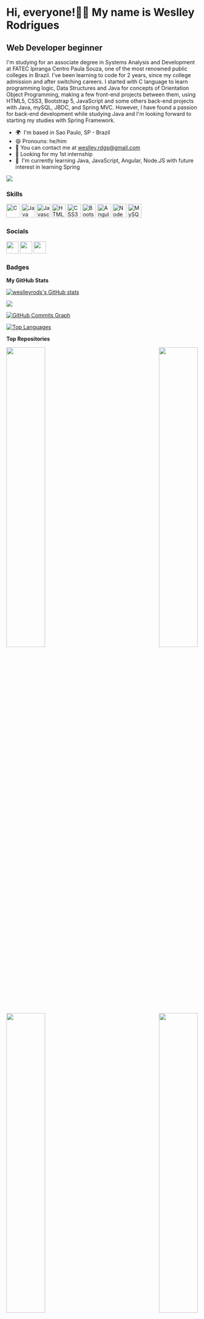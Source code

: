Hi, everyone!👋🏻 My name is Weslley Rodrigues
==================================

Web Developer beginner
----------------------

I'm studying for an associate degree in Systems Analysis and Development at FATEC Ipiranga Centro Paula Souza, one of the most renowned public colleges in Brazil. I've been learning to code for 2 years, since my college admission and after switching careers. I started with C language to learn programming logic, Data Structures and Java for concepts of Orientation Object Programming, making a few front-end projects between them, using HTML5, CSS3, Bootstrap 5, JavaScript and some others back-end projects with Java, mySQL, JBDC, and Spring MVC. However, I have found a passion for back-end development while studying Java and I'm looking forward to starting my studies with Spring Framework.

*   🌍  I'm based in Sao Paulo, SP - Brazil
*   😄  Pronouns: he/him
*   📧  You can contact me at [weslley.rdgs@gmail.com](mailto:weslley.rdgs@gmail.com)
*   🔭  Looking for my 1st internship
*   🌱  I'm currently learning Java, JavaScript, Angular, Node.JS with future interest in learning Spring

<a href="https://www.github.com/weslleyrods" target="_blank" rel="noreferrer"><img
src="https://img.shields.io/github/followers/weslleyrods?logo=github&style=for-the-badge&color=a855f7&labelColor=0f172a" /></a>
### Skills

<p align="left">
<a href="https://docs.microsoft.com/en-us/cpp/?view=msvc-170" target="_blank" rel="noreferrer"><img src="https://raw.githubusercontent.com/danielcranney/readme-generator/main/public/icons/skills/c-colored.svg" width="36" height="36" alt="C" /></a>
<a href="https://www.oracle.com/java/" target="_blank" rel="noreferrer"><img src="https://raw.githubusercontent.com/danielcranney/readme-generator/main/public/icons/skills/java-colored.svg" width="36" height="36" alt="Java" /></a>
<a href="https://developer.mozilla.org/en-US/docs/Web/JavaScript" target="_blank" rel="noreferrer"><img src="https://raw.githubusercontent.com/danielcranney/readme-generator/main/public/icons/skills/javascript-colored.svg" width="36" height="36" alt="Javascript" /></a>
<a href="https://developer.mozilla.org/en-US/docs/Glossary/HTML5" target="_blank" rel="noreferrer"><img src="https://raw.githubusercontent.com/danielcranney/readme-generator/main/public/icons/skills/html5-colored.svg" width="36" height="36" alt="HTML5" /></a>
<a href="https://www.w3.org/TR/CSS/#css" target="_blank" rel="noreferrer"><img src="https://raw.githubusercontent.com/danielcranney/readme-generator/main/public/icons/skills/css3-colored.svg" width="36" height="36" alt="CSS3" /></a>
<a href="https://getbootstrap.com/" target="_blank" rel="noreferrer"><img src="https://raw.githubusercontent.com/danielcranney/readme-generator/main/public/icons/skills/bootstrap-colored.svg" width="36" height="36" alt="Bootstrap" /></a>
<a href="https://angular.io/" target="_blank" rel="noreferrer"><img src="https://upload.wikimedia.org/wikipedia/commons/thumb/c/cf/Angular_full_color_logo.svg/2048px-Angular_full_color_logo.svg.png" width="36" height="36" alt="Angular" /></a>
<a href="https://nodejs.org/en/" target="_blank" rel="noreferrer"><img src="https://raw.githubusercontent.com/danielcranney/readme-generator/main/public/icons/skills/nodejs-colored.svg" width="36" height="36" alt="NodeJS" /></a>
<a href="https://www.mysql.com/" target="_blank" rel="noreferrer"><img src="https://raw.githubusercontent.com/danielcranney/readme-generator/main/public/icons/skills/mysql-colored.svg" width="36" height="36" alt="MySQL" /></a>
</p>

### Socials

<p align="left"> <a href="https://www.dev.to/weslleyrods" target="_blank" rel="noreferrer"><img src="https://raw.githubusercontent.com/danielcranney/readme-generator/main/public/icons/socials/devdotto.svg" width="32" height="32" /></a> <a href="https://www.github.com/weslleyrods" target="_blank" rel="noreferrer"><img src="https://raw.githubusercontent.com/danielcranney/readme-generator/main/public/icons/socials/github.svg" width="32" height="32" /></a> <a href="https://www.linkedin.com/in/weslleyrods" target="_blank" rel="noreferrer"><img src="https://raw.githubusercontent.com/danielcranney/readme-generator/main/public/icons/socials/linkedin.svg" width="32" height="32" /></a></p>

### Badges

<b>My GitHub Stats</b>

<a href="http://www.github.com/weslleyrods"><img src="https://github-readme-stats.vercel.app/api?username=weslleyrods&show_icons=true&hide=&count_private=true&title_color=a855f7&text_color=ffffff&icon_color=14b8a6&bg_color=0f172a&hide_border=true&show_icons=true" alt="weslleyrods's GitHub stats" /></a>

<a href="http://www.github.com/weslleyrods"><img src="https://github-readme-streak-stats.herokuapp.com/?user=weslleyrods&stroke=ffffff&background=0f172a&ring=a855f7&fire=a855f7&currStreakNum=ffffff&currStreakLabel=a855f7&sideNums=ffffff&sideLabels=ffffff&dates=ffffff&hide_border=true" /></a>

<a href="http://www.github.com/weslleyrods"><img src="https://activity-graph.herokuapp.com/graph?username=weslleyrods&bg_color=0f172a&color=ffffff&line=14b8a6&point=ffffff&area_color=0f172a&area=true&hide_border=true&custom_title=GitHub%20Commits%20Graph" alt="GitHub Commits Graph" /></a>

<a href="https://github.com/weslleyrods" align="left"><img src="https://github-readme-stats.vercel.app/api/top-langs/?username=weslleyrods&langs_count=10&title_color=a855f7&text_color=ffffff&icon_color=14b8a6&bg_color=0f172a&hide_border=true&locale=en&custom_title=Top%20%Languages" alt="Top Languages" /></a>

<b>Top Repositories</b>

<div width="100%" align="center"><a href="https://github.com/weslleyrods/20221_dart_coffee_store" align="left"><img align="left" width="45%" src="https://github-readme-stats.vercel.app/api/pin/?username=weslleyrods&repo=20221_dart_coffee_store&title_color=a855f7&text_color=ffffff&icon_color=14b8a6&bg_color=0f172a&hide_border=true&locale=en" /></a><a href="https://github.com/weslleyrods/20221_api_open_weather_map" align="right"><img align="right" width="45%" src="https://github-readme-stats.vercel.app/api/pin/?username=weslleyrods&repo=20221_api_open_weather_map&title_color=a855f7&text_color=ffffff&icon_color=14b8a6&bg_color=0f172a&hide_border=true&locale=en" /></a></div><br /><br /><br /><br /><br /><br /><br />

<br /><br /><br /><br /><br />

<div width="100%" align="center"><a href="https://github.com/weslleyrods/20221_dio_backend_devweek_bd_sus_cancer_de_mama" align="left"><img align="left" width="45%" src="https://github-readme-stats.vercel.app/api/pin/?username=weslleyrods&repo=20221_dio_backend_devweek_bd_sus_cancer_de_mama&title_color=a855f7&text_color=ffffff&icon_color=14b8a6&bg_color=0f172a&hide_border=true&locale=en" /></a><a href="https://github.com/weslleyrods/20212_jbdc_bd_pessoas" align="right"><img align="right" width="45%" src="https://github-readme-stats.vercel.app/api/pin/?username=weslleyrods&repo=20212_jbdc_bd_pessoas&title_color=a855f7&text_color=ffffff&icon_color=14b8a6&bg_color=0f172a&hide_border=true&locale=en" /></a></div>

